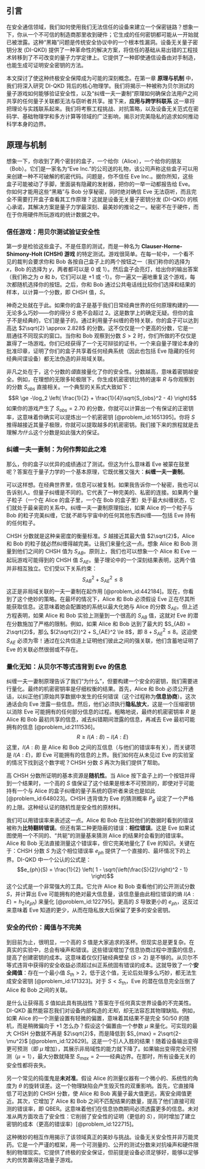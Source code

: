 ## 引言
在安全通信领域，我们如何使用我们无法信任的设备来建立一个保密链路？想象一下，你从一个不可信的制造商那里收到硬件；它生成的任何密钥都可能从一开始就已被泄露。这种“黑箱”问题是传统安全协议中的一个根本性漏洞。设备无关量子密钥分发 (DI-QKD) 提供了一种革命性的解决方案，将信任的基础从易出错的工程技术转移到了不可改变的量子力学定律上。它提供了一种即使通信设备由对手制造，也能生成可证明安全密钥的方法。

本文探讨了使这种终极安全保障成为可能的深刻概念。在第一章 **原理与机制** 中，我们将深入研究 DI-QKD 背后的核心物理学。我们将揭示一种被称为贝尔测试的量子游戏如何能够验证安全性，以及“纠缠一夫一妻制”原理如何确保合法用户之间共享的任何量子关联都无法与窃听者共享。接下来，**应用与跨学科联系** 这一章将把理论与实践联系起来。我们将考察工程挑战、对抗策略，以及设备无关范式在密码学、基础物理学和多方计算等领域的广泛影响，揭示对完美隐私的追求如何推动科学本身的边界。

## 原理与机制

想象一下，你收到了两个密封的盒子，一个给你（Alice），一个给你的朋友（Bob）。它们是一家名为“Eve Inc.”的公司送的礼物，该公司声称这些盒子可以用来创建一种不可破解的机密代码。问题是，你不信任 Eve Inc.。据你所知，这些盒子可能被动了手脚，里面装有隐藏的发射器，把你的一举一动都报告给 Eve。你如何才能用这些“黑箱”与 Bob 分享秘密，同时绝对确信 Eve 无法窃听，而且完全不需要打开盒子查看其工作原理？这就是设备无关量子密钥分发 (DI-QKD) 的核心承诺，其解决方案是量子力学最深刻、最美妙的推论之一。秘密不在于硬件，而在于你用硬件所玩游戏的统计数据之中。

### 信任游戏：用贝尔测试验证安全性

第一步是检验这些盒子。不是任意的测试，而是一种名为 **Clauser-Horne-Shimony-Holt (CHSH) 游戏** 的特定测试。游戏很简单。在每一轮中，一个看不见的裁判会要求你和 Bob 各按自己盒子上的两个按钮之一（我们称你的选择为 $x$，Bob 的选择为 $y$，两者都可以是 0 或 1）。然后盒子会亮灯，给出你的输出答案（我们称之为 $a$ 和 $b$，它们可以是 +1 或 -1）。你一遍又一遍地重复这个游戏，每次都随机选择你的按钮。之后，你和 Bob 通过公共电话线比较你们选择和结果的样本，以计算一个分数，即 CHSH 值，$S$。

神奇之处就在于此。如果你的盒子是基于我们日常经典世界的任何原理构建的——无论多么巧妙——你的得分 $S$ 绝不会超过 2。这是数学上的确定无疑。但你的盒子不是经典的，它们是量子的。通过利用量子纠缠的奇特关联，你的盒子可以达到高达 $2\sqrt{2} \approx 2.828$ 的分数。这不仅仅是一个更高的分数，它是一扇通往不同现实的窗口。当你和 Bob 观察到分数 $S > 2$ 时，你们所做的不仅仅是赢得了一场游戏。你们已经获得了一个无可辩驳的证书，一个来自量子理论本身的批准印章，证明了你们的盒子共享着任何经典系统（因此也包括 Eve 隐藏的任何经典间谍设备）都无法伪造的非局域关联。

非凡之处在于，这个分数的*值*直接量化了你的安全性。分数越高，意味着密钥越安全。例如，在理想的无限多轮极限下，你生成机密密钥比特的速率 $R$ 与你观察到的分数 $S_{obs}$ 直接相关。一个典型的关系式大致如下：
$$R \ge -\log_2 \left( \frac{1}{2} + \frac{1}{4}\sqrt{S_{obs}^2 - 4} \right)$$
如果你的游戏产生了 $S_{obs} = 2.70$ 的分数，你就可以计算出一个有保证的正密钥率，这意味着你确实可以提炼出一个机密密钥 [@problem_id:1651395]。你将 $S$ 推得越接近其量子极限，你就可以提取越多的机密密钥。我们接下来的旅程就是去理解*为什么*这个分数是如此强大的保证。

### 纠缠一夫一妻制：为何作弊如此之难

那么，你的盒子以优异的成绩通过了测试。但这为什么意味着 Eve 被蒙在鼓里呢？答案在于量子力学的一个基本原理，它既优雅又强大：**纠缠一夫一妻制**。

可以这样想。在经典世界里，信息可以被复制。如果我告诉你一个秘密，我也可以告诉别人。但量子纠缠是不同的。它代表了一种完美的、私密的连接。如果两个量子粒子（一个在 Alice 的盒子里，一个在 Bob 的盒子里）处于最大纠缠状态，它们就处于最亲密的关系中。纠缠一夫一妻制原理指出，如果 Alice 的一个粒子与 Bob 的粒子完美纠缠，它就*不能*与宇宙中的任何其他东西纠缠——包括 Eve 持有的任何粒子。

CHSH 分数就是这种亲密度的衡量标准。$S$ 越接近其最大值 $2\sqrt{2}$，Alice 和 Bob 的粒子就必然纠缠得越完美。让我们来量化这一点。想象 Alice 和 Bob 测量到他们之间的 CHSH 值为 $S_{AB}$。原则上，我们也可以想象一个 Alice 和 Eve 一起玩游戏可能得到的 CHSH 值 $S_{AE}$。量子理论中的一个深刻结果表明，这两个值并非相互独立。它们受以下关系约束：
$$S_{AB}^2 + S_{AE}^2 \le 8$$
这正是非局域关联的一夫一妻制在起作用 [@problem_id:442184]。现在，你看到了这个绝妙的策略。在最坏的情况下，Alice 和 Bob 必须假设 Eve 正在尽其所能获取信息。这意味着她会配置她的系统以最大化她与 Alice 的分数 $S_{AE}$。但上述方程表明，如果 Alice 和 Bob 实验上测量到一个很高的 $S_{AB}$ 值，这就对 Eve 的潜在分数施加了严格的限制。例如，如果 Alice 和 Bob 达到了最大的 $S_{AB} = 2\sqrt{2}$，那么 $(2\sqrt{2})^2 + S_{AE}^2 \le 8$，即 $8 + S_{AE}^2 \le 8$。这迫使 $S_{AE}$ 必须为零！通过在公共信道上证明他们彼此之间的强关联，他们含蓄地证明了 Eve 的关联必然很弱或不存在。

### 量化无知：从贝尔不等式违背到 Eve 的信息

纠缠一夫一妻制原理告诉了我们“为什么”，但要构建一个安全的密钥，我们需要进行量化。最终的机密密钥率是仔细权衡的结果。首先，Alice 和 Bob 必须公开通话，以纠正他们原始共享数据中发生的任何错误（这个过程称为**信息协商**）。这次通话会向 Eve 泄露一些信息。然后，他们必须执行**隐私放大**，这是一个压缩密钥以消除 Eve 可能拥有的任何部分信息的过程。粗略地说，最终的机密密钥率 $R$ 是 Alice 和 Bob 最初共享的信息，减去纠错期间泄露的信息，再减去 Eve 最初可能拥有的信息 [@problem_id:2111536]。
$$R \ge I(A:B) - I(A:E)$$
这里，$I(A:B)$ 是 Alice 和 Bob 之间的互信息（与他们的错误率有关），而关键项是 $I(A:E)$，即 Eve 可能拥有的信息的上界。我们如何在从未见过 Eve 的实验室的情况下找到这个数字呢？CHSH 分数 $S$ 再次为我们提供了帮助。

高 CHSH 分数所证明的基本资源是**随机性**。当 Alice 按下盒子上的一个按钮并得到一个结果时，一个高的 $S$ 值保证了这个结果是根本不可预测的，即使对于可能持有一个与 Alice 的盒子纠缠的量子系统的窃听者来说也是如此 [@problem_id:648023]。CHSH 违背值为 Eve 的猜测概率 $P_g$ 设定了一个严格的上限。这种经认证的随机性是安全性的原材料。

我们可以用错误率来表述这一点。Alice 和 Bob 在比较他们的数据时看到的错误被称为**比特翻转错误**。但还有第二种更隐蔽的错误：**相位错误**。这是 Eve 如果试图使用一个不同的、“共轭”的测量基来猜测 Alice 的结果时会看到的错误率。Alice 和 Bob 无法直接测量这个错误率，但它完美地量化了 Eve 的知识。关键在于：CHSH 分数 $S$ 为这个相位错误率 $e_{ph}$ 提供了一个直接的、最坏情况下的上界。DI-QKD 中一个公认的公式是：
$$e_{ph}(S) = \frac{1}{2} \left( 1 - \sqrt{\left(\frac{S}{2}\right)^2 - 1} \right)$$
这个公式是一个非常强大的工具。它允许 Alice 和 Bob 查看他们的公开测试分数 $S$，并计算出 Eve 可能拥有的绝对最大信息量，该信息量由此相位错误的熵 $I(A:E) = h_2(e_{ph})$ 来量化 [@problem_id:122795]。更高的 $S$ 导致更小的 $e_{ph}$，这反过来意味着 Eve 知道的更少，从而在隐私放大后保留了更多的安全密钥。

### 安全的代价：阈值与不完美

到目前为止，很明显，一个高的 $S$ 值是大家追求的圣杯。但现实总是更复杂。在真实的实验中，总会有噪声和错误。这些错误增加了信息协商过程中泄露的信息，提高了创建密钥的成本。这意味着仅仅打破经典壁垒 ($S > 2$) 是不够的。从贝尔不等式违背中获得的安全收益必须超过纠正系统固有错误的成本。这就导致了一个**安全阈值**：存在一个最小值 $S_{th} > 2$，低于这个值，无论后处理多么巧妙，都无法生成安全密钥 [@problem_id:171323]。对于 $S \lt S_{th}$，Eve 的潜在信息完全压倒了 Alice 和 Bob 之间的关联。

是什么让获得高 $S$ 值如此具有挑战性？答案在于任何真实世界设备的不完美性。DI-QKD 虽然能容忍我们对设备内部构造的*无知*，却无法容忍其物理缺陷。例如，如果 Alice 的一个测量设置有轻微的偏置，意味着其结果不是完全 50/50 的随机，而是稍微偏向于 +1 怎么办？假设这个偏置由一个参数 $\mu$ 来量化。可实现的最大 CHSH 分数就不再是 $2\sqrt{2}$，而是降低到 $S_{max} = 2\sqrt{2-\mu^2}$ [@problem_id:122629]。这是一个引人入胜的结果！随着设备输出变得更可预测（即 $\mu$ 增加），其展示非局域性的能力就下降了。如果输出变得完全可预测（$\mu=1$），最大分数就降至 $S_{max}=2$——经典边界。在那时，所有设备无关的安全性都将丧失。

另一个常见的捣蛋鬼是**未对准**。假设 Alice 的测量仪器有一个微小的、系统性的角度为 $\theta$ 的旋转误差。这一个物理缺陷会产生毁灭性的双重影响。首先，它直接降低了可达到的 CHSH 分数，使 Alice 和 Bob 离量子最大值更远，离安全阈值更近。其次，它增加了 Alice 和 Bob 之间不匹配结果的数量，提高了他们直接可观测的错误率，即 QBER。这意味着他们在信息协商期间必须透露更多的信息。未对准从两方面攻击了安全性：它削弱了安全性的证明（更低的 $S$），同时增加了建立密钥的成本（更高的错误率）[@problem_id:122715]。

这种微妙的相互作用揭示了该领域真正的美妙与挑战。设备无关安全性并非万能灵药。它是一个严谨的框架，用一个可测量的、公开的测试分数来对抗噪声和硬件限制的物理现实。它提供了终极的安全保证，但前提是设备必须足够好，能够以足够大的优势赢得这场量子游戏。

